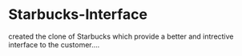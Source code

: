 # Starbucks-Interface

created the clone of Starbucks which provide a better and intrective interface to the customer....
